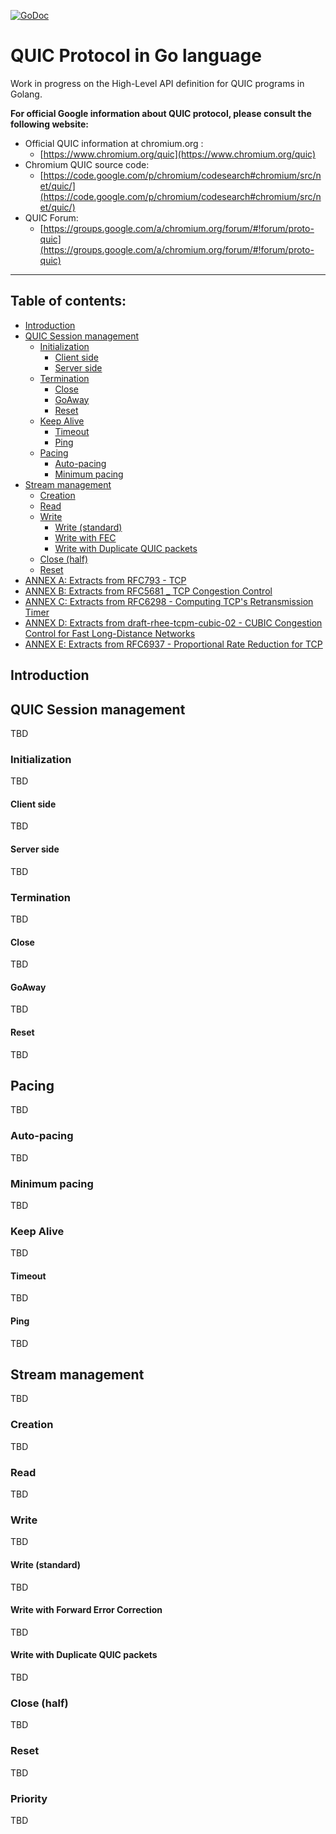 [![GoDoc](https://godoc.org/github.com/romain-jacotin/quic?status.svg)](https://godoc.org/github.com/romain-jacotin/quic)

# QUIC Protocol in Go language

Work in progress on the High-Level API definition for QUIC programs in Golang.

**For official Google information about QUIC protocol, please consult the following website:**

* Official QUIC information at chromium.org :
    * [https://www.chromium.org/quic](https://www.chromium.org/quic)
* Chromium QUIC source code:
    * [https://code.google.com/p/chromium/codesearch#chromium/src/net/quic/](https://code.google.com/p/chromium/codesearch#chromium/src/net/quic/)
* QUIC Forum:
    * [https://groups.google.com/a/chromium.org/forum/#!forum/proto-quic](https://groups.google.com/a/chromium.org/forum/#!forum/proto-quic)

----------------------

## Table of contents:

* [Introduction](#introduction)
* [QUIC Session management](#quicsessionmngt)
    * [Initialization](#sessioninitialization)
        * [Client side](#clientside)
        * [Server side](#serverside)
    * [Termination](#sessiontermination)
        * [Close](#sessionclose)
        * [GoAway](#sessiongoaway)
        * [Reset](#sessionreset)
    * [Keep Alive](#sessionkeepalive)
        * [Timeout](#sessiontimeout)
        * [Ping](#sessionping)
    * [Pacing](#pacing)
        * [Auto-pacing](#autopacing)
        * [Minimum pacing](#minimumpacing)
* [Stream management](#streammngt)
    * [Creation](#streamcreation)
    * [Read](#streamread)
    * [Write](#streamwrite)
        * [Write (standard)](#standardwrite)
        * [Write with FEC](#fecwrite)
        * [Write with Duplicate QUIC packets](*duplicatewrite)
    * [Close (half)](#streamclose)
    * [Reset](#streamreset)
* [ANNEX A: Extracts from RFC793 - TCP](./doc/TCP.md)
* [ANNEX B: Extracts from RFC5681 _ TCP Congestion Control](./doc/TCPCongestionControl.md)
* [ANNEX C: Extracts from RFC6298 - Computing TCP's Retransmission Timer](./doc/TCPRetransmissionTimer.md)
* [ANNEX D: Extracts from draft-rhee-tcpm-cubic-02 - CUBIC Congestion Control for Fast Long-Distance Networks](./doc/CUBIC.md)
* [ANNEX E: Extracts from RFC6937 - Proportional Rate Reduction for TCP](./doc/TCPProportionalRateReduction.md)

## <A name="introduction"></A> Introduction

## <A name="quicsessionmngt"></A> QUIC Session management

TBD

### <A name="sessioninitialization"></A> Initialization

TBD

#### <A name="clientside"></A> Client side

TBD

#### <A name="serverside"></A> Server side

TBD

### <A name="sessiontermination"></A> Termination

TBD

#### <A name="sessionclose"></A> Close

TBD

#### <A name="sessiongoaway"></A> GoAway

TBD

#### <A name="sessionreset"></A> Reset

TBD

## <A name="pacing"></A>Pacing

TBD

### <A name="autopacing"></A> Auto-pacing

TBD

### <A name="minimumpacing"></A> Minimum pacing

TBD

### <A name="sessionkeepalive"></A> Keep Alive

TBD

#### <A name="sessiontimeout"></A> Timeout

TBD

#### <A name="sessionping"></A> Ping

TBD

## <A name="streammngt"></A> Stream management

TBD

### <A name="streamcreation"></A> Creation

TBD

### <A name="streamread"></A> Read

TBD

### <A name="streamwrite"></A> Write

TBD

#### <A name="classicwrite"></A> Write (standard)

TBD

#### <A name="fecwrite"></A> Write with Forward Error Correction

TBD

#### <A name="duplicatewrite"></A> Write with Duplicate QUIC packets

TBD

### <A name="streamclose"></A> Close (half)

TBD

### <A name="streamreset"></A> Reset

TBD

### <A name="streampriority"></A> Priority

TBD

